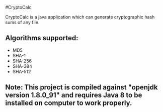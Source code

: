 #CryptoCalc

CryptoCalc is a java application which can generate cryptographic hash sums of any file.

## Algorithms supported:

* MD5
* SHA-1
* SHA-256
* SHA-384
* SHA-512

## Note: This project is compiled against "openjdk version 1.8.0_91" and requires Java 8 to be installed on computer to work properly.
